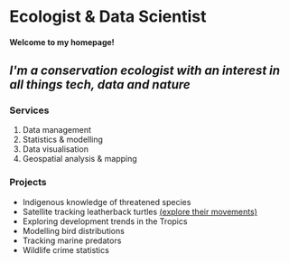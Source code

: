 # Ecologist & Data Scientist

#### Welcome to my homepage!
_I'm a conservation ecologist with an interest in all things tech, data and nature_
---

### Services
1. Data management
2. Statistics & modelling
3. Data visualisation
4. Geospatial analysis & mapping



### Projects
- Indigenous knowledge of threatened species
- Satellite tracking leatherback turtles <a href="https://markzie-mze.github.io/turtle-migrations/" target="_blank">(explore their movements)</a>
- Exploring development trends in the Tropics
- Modelling bird distributions
- Tracking marine predators
- Wildlife crime statistics


